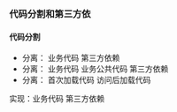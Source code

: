 ### 代码分割和第三方依

#### 代码分割
- 分离： 业务代码 第三方依赖
- 分离： 业务代码 业务公共代码 第三方依赖
- 分离： 首次加载代码 访问后加载代码

实现：业务代码 第三方依赖